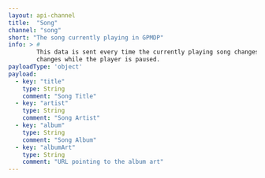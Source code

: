 ```yaml
---
layout: api-channel
title:  "Song"
channel: "song"
short: "The song currently playing in GPMDP"
info: > #
        This data is sent every time the currently playing song changes. It is important to note that this channel will still be sent even if the song
        changes while the player is paused.
payloadType: 'object'
payload:
  - key: "title"
    type: String
    comment: "Song Title"
  - key: "artist"
    type: String
    comment: "Song Artist"
  - key: "album"
    type: String
    comment: "Song Album"
  - key: "albumArt"
    type: String
    comment: "URL pointing to the album art"
---
```

